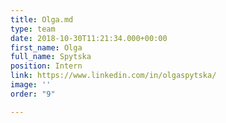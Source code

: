 ```yaml
---
title: Olga.md
type: team
date: 2018-10-30T11:21:34.000+00:00
first_name: Olga
full_name: Spytska
position: Intern
link: https://www.linkedin.com/in/olgaspytska/
image: ''
order: "9"

---
```

